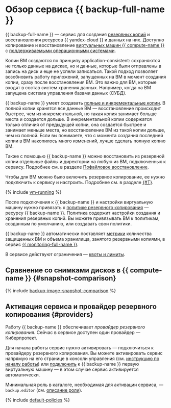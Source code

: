 # Обзор сервиса {{ backup-full-name }}

{{ backup-full-name }} — сервис для создания [резервных копий](../../glossary/backup.md) и восстановления ресурсов {{ yandex-cloud }} и данных на них. Доступно копирование и восстановление [виртуальных машин {{ compute-name }}](../../compute/concepts/vm.md) с [поддерживаемыми операционными системами](vm-connection.md#os).

Копии ВМ создаются по принципу application-consistent: сохраняются не только данные на дисках, но и данные, которые были отправлены в запись на диск и еще не успели записаться. Такой подход позволяет возобновить работу приложений, запущенных на ВМ в момент создания копии, сразу после восстановления ВМ. Это важно для ВМ, которые входят в состав систем хранения данных. Например, когда на ВМ запущена система управления базами данных (СУБД).

{{ backup-name }} умеет создавать [полные и инкрементальные копии](backup.md#types). В полной копии хранятся все данные ВМ — восстановление происходит быстрее, чем из инкрементальной, но такая копия занимает больше места и создается дольше. В инкрементальной копии содержатся только отличия от предыдущей копии, она создается быстрее и занимает меньше места, но восстановление ВМ из такой копии дольше, чем из полной. Если вы понимаете, что с момента создания последней копии в ВМ накопилось много изменений, лучше сделать полную копию ВМ.

Также с помощью {{ backup-name }} можно восстановить из резервной копии отдельные файлы и директории на любую из ВМ, подключенных к сервису. Подробнее см. в разделе [Пофайловое восстановление](backup.md#file-by-file).

Чтобы для ВМ можно было включить резервное копирование, ее нужно подключить к сервису и настроить. Подробнее см. в разделе [{#T}](vm-connection.md).

{% include [vm-running](../../_includes/backup/vm-running.md) %}

После подключения к {{ backup-name }} и настройки виртуальную машину нужно привязать к [политике резервного копирования](policy.md) — ресурсу {{ backup-name }}. Политика содержит настройки создания и хранения резервных копий. Вы можете привязывать ВМ к политикам, созданным по умолчанию, или создавать свои политики. 

{{ backup-name }} автоматически поставляет [метрики](../metrics.md) количества защищенных ВМ и объема хранилища, занятого резервными копиями, в сервис [{{ monitoring-full-name }}](../../monitoring/index.yaml).

В сервисе действуют ограничения — [квоты и лимиты](limits.md).

## Сравнение со снимками дисков в {{ compute-name }} {#snapshot-comparison}

{% include [backup-image-snapshot-comparison](../../_includes/backup-image-snapshot-comparison.md) %}

## Активация сервиса и провайдер резервного копирования {#providers}

Работу {{ backup-name }} обеспечивает _провайдер резервного копирования_. Сейчас в сервисе доступен один провайдер — Киберпротект.

Для начала работы сервис нужно активировать — подключиться к провайдеру резервного копирования. Вы можете активировать сервис напрямую на его странице в консоли управления (см. [инструкцию по началу работы](../quickstart.md)) или [подключить](vm-connection.md) к {{ backup-name }} первую виртуальную машину — в этом случае сервис активируется автоматически.

Минимальная роль в каталоге, необходимая для активации сервиса, — `backup.editor` (см. [описание роли](../security/index.md#backup-editor)). 

{% include [default-policies](../../_includes/backup/default-policies.md) %}